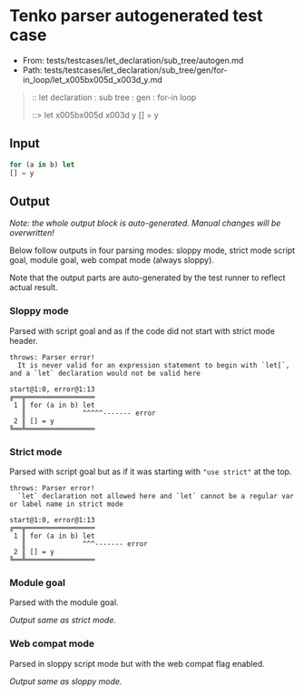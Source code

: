 # Tenko parser autogenerated test case

- From: tests/testcases/let_declaration/sub_tree/autogen.md
- Path: tests/testcases/let_declaration/sub_tree/gen/for-in_loop/let_x005bx005d_x003d_y.md

> :: let declaration : sub tree : gen : for-in loop
>
> ::> let x005bx005d x003d y
>          [] = y

## Input


`````js
for (a in b) let
[] = y
`````

## Output

_Note: the whole output block is auto-generated. Manual changes will be overwritten!_

Below follow outputs in four parsing modes: sloppy mode, strict mode script goal, module goal, web compat mode (always sloppy).

Note that the output parts are auto-generated by the test runner to reflect actual result.

### Sloppy mode

Parsed with script goal and as if the code did not start with strict mode header.

`````
throws: Parser error!
  It is never valid for an expression statement to begin with `let[`, and a `let` declaration would not be valid here

start@1:0, error@1:13
╔══╦═════════════════
 1 ║ for (a in b) let
   ║              ^^^^^------- error
 2 ║ [] = y
╚══╩═════════════════

`````

### Strict mode

Parsed with script goal but as if it was starting with `"use strict"` at the top.

`````
throws: Parser error!
  `let` declaration not allowed here and `let` cannot be a regular var or label name in strict mode

start@1:0, error@1:13
╔══╦═════════════════
 1 ║ for (a in b) let
   ║              ^^^------- error
 2 ║ [] = y
╚══╩═════════════════

`````


### Module goal

Parsed with the module goal.

_Output same as strict mode._

### Web compat mode

Parsed in sloppy script mode but with the web compat flag enabled.

_Output same as sloppy mode._
